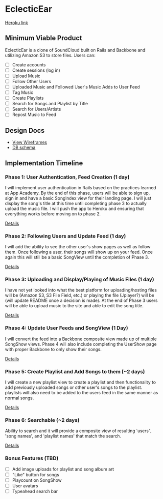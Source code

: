# EclecticEar

[Heroku link][heroku]

[heroku]: https://eclectic-ear.herokuapp.com

## Minimum Viable Product
EclecticEar is a clone of SoundCloud built on Rails and Backbone and
utilizing Amazon S3 to store files. Users can:

- [ ] Create accounts
- [ ] Create sessions (log in)
- [ ] Upload Music
- [ ] Follow Other Users
- [ ] Uploaded Music and Followed User's Music Adds to User Feed
- [ ] Tag Music
- [ ] Create Playlists
- [ ] Search for Songs and Playlist by Title
- [ ] Search for Users/Artists
- [ ] Repost Music to Feed

## Design Docs
* [View Wireframes][views]
* [DB schema][schema]

[views]: ./docs/views.md
[schema]: ./docs/schema.md

## Implementation Timeline

### Phase 1: User Authentication, Feed Creation (1 day)
I will implement user authentication in Rails based on the practices learned at
App Academy. By the end of this phase, users will be able to sign up, sign in
and have a basic SongIndex view for their landing page. I will just display the
song's title at this time until completing phase 3 to actually upload the music
file. I will push the app to Heroku and ensuring that everything works before
moving on to phase 2.

[Details][phase-one]

### Phase 2: Following Users and Update Feed (1 day)
I will add the ability to see the other user's show pages as well as follow them.
Once following a user, their songs will show up on your feed.  Once again this
will still be a basic SongView until the completion of Phase 3.

[Details][phase-two]

### Phase 3: Uploading and Display/Playing of Music Files (1 day)
I have not yet looked into what the best platform for uploading/hosting files will
be (Amazon S3, S3 File Field, etc.) or playing the file (Jplayer?) will be (will
update README once a decision is made). At the end of Phase 3 users will be able
to upload music to the site and able to edit the song title.

[Details][phase-three]

### Phase 4: Update User Feeds and SongView (1 Day)
I will convert the feed into a Backbone composite view made up of multiple
SongShow views.  Phase 4 will also include completing the UserShow page with
proper Backbone to only show their songs.  


[Details][phase-four]

### Phase 5: Create Playlist and Add Songs to them (~2 days)
I will create a new playlist view to create a playlist and then functionality
to add previously uploaded songs or other user's songs to the playlist.  playlists
will also need to be added to the users feed in the same manner as normal songs.

[Details][phase-five]

### Phase 6: Searchable (~2 days)
Ability to search and it will provide a composite view of resulting 'users',
'song names', and 'playlist names' that match the search.

[Details][phase-six]

### Bonus Features (TBD)
- [ ] Add image uploads for playlist and song album art
- [ ] "Like" button for songs
- [ ] Playcount on SongShow
- [ ] User avatars
- [ ] Typeahead search bar

[phase-one]: ./docs/phases/phase1.md
[phase-two]: ./docs/phases/phase2.md
[phase-three]: ./docs/phases/phase3.md
[phase-four]: ./docs/phases/phase4.md
[phase-five]: ./docs/phases/phase5.md
[phase-six]: ./docs/phases/phase6.md
